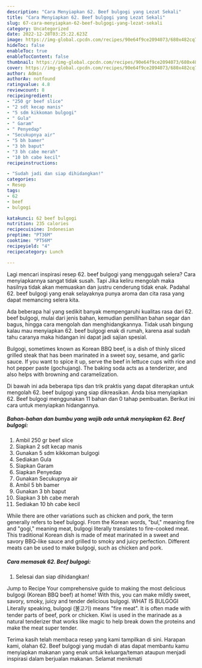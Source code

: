 ```yaml
---
description: "Cara Menyiapkan 62. Beef bulgogi yang Lezat Sekali"
title: "Cara Menyiapkan 62. Beef bulgogi yang Lezat Sekali"
slug: 67-cara-menyiapkan-62-beef-bulgogi-yang-lezat-sekali
category: Uncategorized
date: 2022-12-28T03:25:22.623Z
image: https://img-global.cpcdn.com/recipes/90e64f9ce2094073/680x482cq70/62-beef-bulgogi-foto-resep-utama.jpg
hideToc: false
enableToc: true
enableTocContent: false
thumbnail: https://img-global.cpcdn.com/recipes/90e64f9ce2094073/680x482cq70/62-beef-bulgogi-foto-resep-utama.jpg
cover: https://img-global.cpcdn.com/recipes/90e64f9ce2094073/680x482cq70/62-beef-bulgogi-foto-resep-utama.jpg
author: Admin
authorAv: notfound
ratingvalue: 4.8
reviewcount: 8
recipeingredient:
- "250 gr beef slice"
- "2 sdt kecap manis"
- "5 sdm kikkoman bulgogi"
- " Gula"
- " Garam"
- " Penyedap"
- "Secukupnya air"
- "5 bh bamer"
- "3 bh baput"
- "3 bh cabe merah"
- "10 bh cabe kecil"
recipeinstructions:

- "Sudah jadi dan siap dihidangkan!"
categories:
- Resep
tags:
- 62
- beef
- bulgogi

katakunci: 62 beef bulgogi 
nutrition: 235 calories
recipecuisine: Indonesian
preptime: "PT36M"
cooktime: "PT56M"
recipeyield: "4"
recipecategory: Lunch

---
```



Lagi mencari inspirasi resep 62. beef bulgogi yang menggugah selera? Cara menyiapkannya sangat tidak susah. Tapi Jika keliru mengolah maka hasilnya tidak akan memuaskan dan justru cenderung tidak enak. Padahal 62. beef bulgogi yang enak selayaknya punya aroma dan cita rasa yang dapat memancing selera kita.


Ada beberapa hal yang sedikit banyak mempengaruhi kualitas rasa dari 62. beef bulgogi, mulai dari jenis bahan, kemudian pemilihan bahan segar dan bagus, hingga cara mengolah dan menghidangkannya. Tidak usah bingung kalau mau menyiapkan 62. beef bulgogi enak di rumah, karena asal sudah tahu caranya maka hidangan ini dapat jadi sajian spesial.

Bulgogi, sometimes known as Korean BBQ beef, is a dish of thinly sliced grilled steak that has been marinated in a sweet soy, sesame, and garlic sauce. If you want to spice it up, serve the beef in lettuce cups with rice and hot pepper paste (gochujang). The baking soda acts as a tenderizer, and also helps with browning and caramelization.


Di bawah ini ada beberapa tips dan trik praktis yang dapat diterapkan untuk mengolah 62. beef bulgogi yang siap dikreasikan. Anda bisa menyiapkan 62. Beef bulgogi menggunakan 11 bahan dan 0 tahap pembuatan. Berikut ini cara untuk menyiapkan hidangannya.

<!--inarticleads1-->

##### Bahan-bahan dan bumbu yang wajib ada untuk menyiapkan 62. Beef bulgogi:

1. Ambil 250 gr beef slice
1. Siapkan 2 sdt kecap manis
1. Gunakan 5 sdm kikkoman bulgogi
1. Sediakan  Gula
1. Siapkan  Garam
1. Siapkan  Penyedap
1. Gunakan Secukupnya air
1. Ambil 5 bh bamer
1. Gunakan 3 bh baput
1. Siapkan 3 bh cabe merah
1. Sediakan 10 bh cabe kecil


While there are other variations such as chicken and pork, the term generally refers to beef bulgogi. From the Korean words, &#34;bul,&#34; meaning fire and &#34;gogi,&#34; meaning meat, bulgogi literally translates to fire-cooked meat. This traditional Korean dish is made of meat marinated in a sweet and savory BBQ-like sauce and grilled to smoky and juicy perfection. Different meats can be used to make bulgogi, such as chicken and pork. 

<!--inarticleads2-->

##### Cara memasak 62. Beef bulgogi:


1. Selesai dan siap dihidangkan!

Jump to Recipe Your comprehensive guide to making the most delicious bulgogi (Korean BBQ beef) at home! With this, you can make mildly sweet, savory, smoky, juicy and tender delicious bulgogi. WHAT IS BULGOGI Literally speaking, bulgogi (불고기) means &#34;fire meat&#34;. It is often made with tender parts of beef, pork or chicken. Kiwi is used in the marinade as a natural tenderizer that works like magic to help break down the proteins and make the meat super tender. 

Terima kasih telah membaca resep yang kami tampilkan di sini. Harapan kami, olahan 62. Beef bulgogi yang mudah di atas dapat membantu kamu menyiapkan makanan yang enak untuk keluarga/teman ataupun menjadi inspirasi dalam berjualan makanan. Selamat menikmati

